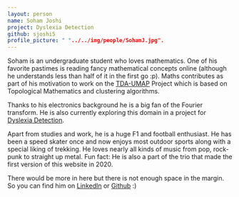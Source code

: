 ```yaml
---
layout: person
name: Soham Joshi
project: Dyslexia Detection
github: sjoshi5
profile_picture: " "../../img/people/SohamJ.jpg".
---
```

Soham is an undergraduate student who loves mathematics. One of his favorite pastimes is reading fancy mathematical concepts online (although he understands less than half of it in the first go :p). Maths contributes as part of his motivation to work on the [TDA-UMAP](https://github.com/algoasylum/TDA-UMAP) Project which is based on Topological Mathematics and clustering algorithms.

Thanks to his electronics background he is a big fan of the Fourier transform. He is also currently exploring this domain in a project for [Dyslexia Detection](https://github.com/algoasylum/Dyslexia_detection).

Apart from studies and work, he is a huge F1 and football enthusiast. He has been a speed skater once and now enjoys most outdoor sports along with a special liking of trekking. He loves nearly all kinds of music from pop, rock-punk to straight up metal. Fun fact: He is also a part of the trio that made the first version of this website in 2020.

There would be more in here but there is not enough space in the margin. So you can find him on [LinkedIn](linkedin.com/in/soham-joshi-24272615b/) or [Github](https://github.com/sjoshi5) :)
